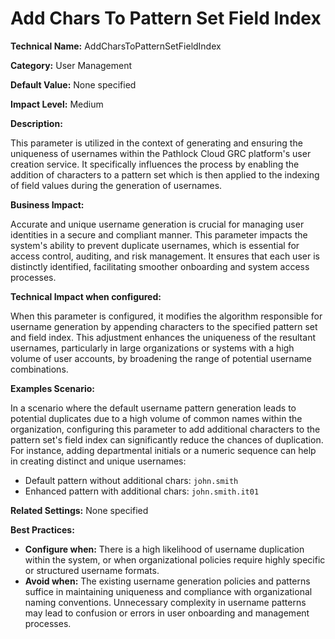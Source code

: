 # Add Chars To Pattern Set Field Index

**Technical Name:** AddCharsToPatternSetFieldIndex

**Category:** User Management

**Default Value:** None specified

**Impact Level:** Medium

**Description:**

This parameter is utilized in the context of generating and ensuring the uniqueness of usernames within the Pathlock Cloud GRC platform's user creation service. It specifically influences the process by enabling the addition of characters to a pattern set which is then applied to the indexing of field values during the generation of usernames.

**Business Impact:**

Accurate and unique username generation is crucial for managing user identities in a secure and compliant manner. This parameter impacts the system's ability to prevent duplicate usernames, which is essential for access control, auditing, and risk management. It ensures that each user is distinctly identified, facilitating smoother onboarding and system access processes.

**Technical Impact when configured:**

When this parameter is configured, it modifies the algorithm responsible for username generation by appending characters to the specified pattern set and field index. This adjustment enhances the uniqueness of the resultant usernames, particularly in large organizations or systems with a high volume of user accounts, by broadening the range of potential username combinations.

**Examples Scenario:**

In a scenario where the default username pattern generation leads to potential duplicates due to a high volume of common names within the organization, configuring this parameter to add additional characters to the pattern set's field index can significantly reduce the chances of duplication. For instance, adding departmental initials or a numeric sequence can help in creating distinct and unique usernames:

- Default pattern without additional chars: `john.smith`
- Enhanced pattern with additional chars: `john.smith.it01`

**Related Settings:** None specified

**Best Practices:** 

- **Configure when:** There is a high likelihood of username duplication within the system, or when organizational policies require highly specific or structured username formats.
- **Avoid when:** The existing username generation policies and patterns suffice in maintaining uniqueness and compliance with organizational naming conventions. Unnecessary complexity in username patterns may lead to confusion or errors in user onboarding and management processes.